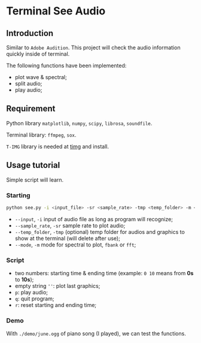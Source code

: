 # Terminal See Audio

## Introduction

Similar to `Adobe Audition`. This project will check the audio information quickly inside of terminal. 

The following functions have been implemented:

* plot wave & spectral;
* split audio;
* play audio;

## Requirement

Python library `matplotlib`, `numpy`, `scipy`, `librosa`, `soundfile`.

Terminal library: `ffmpeg`, `sox`.

`T-IMG` library is needed at [timg](https://github.com/hzeller/timg/) and install.

## Usage tutorial

Simple script will learn.

### Starting

```bash
python see.py -i <input_file> -sr <sample_rate> -tmp <temp_folder> -m <mode>
```

* `--input`, `-i` input of audio file as long as program will recognize;
* `--sample_rate`, `-sr` sample rate to plot audio;
* `--temp_folder`, `-tmp` (optional) temp folder for audios and graphics to show at the terminal (will delete after use);
* `--mode`, `-m` mode for spectral to plot, `fbank` or `fft`;

### Script

* two numbers: starting time & ending time (example: `0 10` means from **0s** to **10s**);
* empty string `''`: plot last graphics;
* `p`: play audio;
* `q`: quit program;
* `r`: reset starting and ending time;

### Demo

With `./demo/june.ogg` of piano song (I played), we can test the functions.